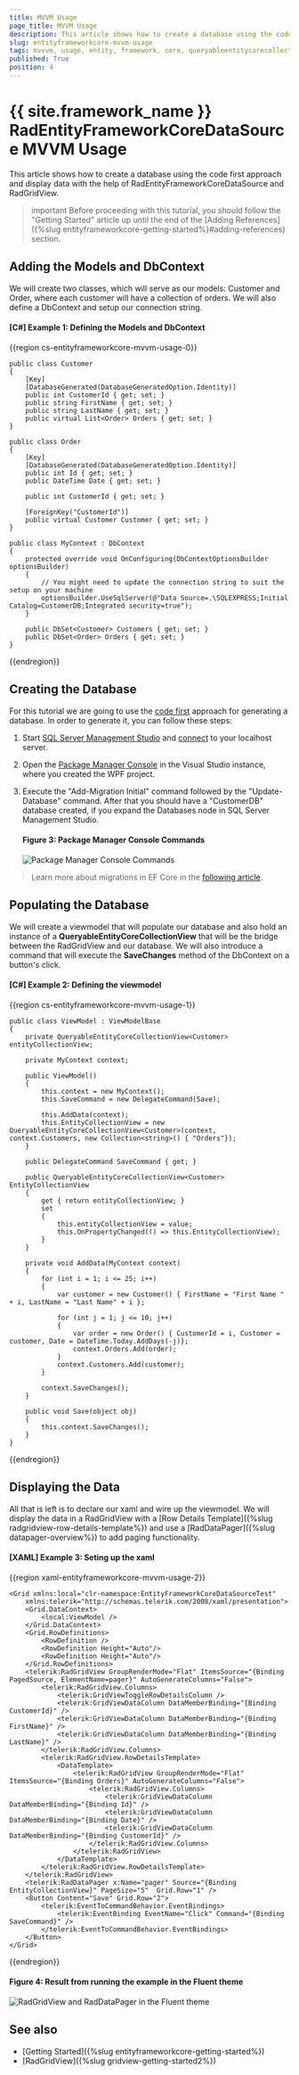 ```yaml
---
title: MVVM Usage
page_title: MVVM Usage
description: This article shows how to create a database using the code first approach and display data with the help of RadEntityFrameworkCoreDataSource and RadGridView.
slug: entityframeworkcore-mvvm-usage
tags: mvvvm, usage, entity, framework, core, queryableentitycorecollectionview
published: True
position: 4
---
```


# {{ site.framework_name }} RadEntityFrameworkCoreDataSource MVVM Usage

This article shows how to create a database using the code first approach and display data with the help of RadEntityFrameworkCoreDataSource and RadGridView.

>important Before proceeding with this tutorial, you should follow the "Getting Started" article up until the end of the [Adding References]({%slug entityframeworkcore-getting-started%}#adding-references) section. 

## Adding the Models and DbContext

We will create two classes, which will serve as our models: Customer and Order, where each customer will have a collection of orders. We will also define a DbContext and setup our connection string.  

#### __[C#] Example 1: Defining the Models and DbContext__
{{region cs-entityframeworkcore-mvvm-usage-0}}

    public class Customer
    {
        [Key]
        [DatabaseGenerated(DatabaseGeneratedOption.Identity)]
        public int CustomerId { get; set; }
        public string FirstName { get; set; }
        public string LastName { get; set; }
        public virtual List<Order> Orders { get; set; }
    }

    public class Order
    {
        [Key]
        [DatabaseGenerated(DatabaseGeneratedOption.Identity)]
        public int Id { get; set; }
        public DateTime Date { get; set; }

        public int CustomerId { get; set; }

        [ForeignKey("CustomerId")]
        public virtual Customer Customer { get; set; }
    }

    public class MyContext : DbContext
    {
        protected override void OnConfiguring(DbContextOptionsBuilder optionsBuilder)
        {
            // You might need to update the connection string to suit the setup on your machine
            optionsBuilder.UseSqlServer(@"Data Source=.\SQLEXPRESS;Initial Catalog=CustomerDB;Integrated security=true");
        }

        public DbSet<Customer> Customers { get; set; }
        public DbSet<Order> Orders { get; set; }
    }
{{endregion}}

## Creating the Database

For this tutorial we are going to use the [code first](https://docs.microsoft.com/en-us/ef/core/get-started/?tabs=netcore-cli) approach for generating a database. In order to generate it, you can follow these steps:

1. Start [SQL Server Management Studio](https://docs.microsoft.com/en-us/sql/ssms/download-sql-server-management-studio-ssms?view=sql-server-ver15) and [connect](https://docs.microsoft.com/en-us/sql/ssms/tutorials/connect-query-sql-server?view=sql-server-ver15) to your localhost server.
2. Open the [Package Manager Console](https://docs.microsoft.com/en-us/nuget/consume-packages/install-use-packages-powershell) in the Visual Studio instance, where you created the WPF project. 
3. Execute the "Add-Migration Initial" command followed by the "Update-Database" command. After that you should have a "CustomerDB" database created, if you expand the Databases node in SQL Server Management Studio.

	#### __Figure 3: Package Manager Console Commands__
	![Package Manager Console Commands](images/entityframeworkcoredatasource-migration.png)

> Learn more about migrations in EF Core in the [following article](https://docs.microsoft.com/en-us/ef/core/managing-schemas/migrations/?tabs=dotnet-core-cli).

## Populating the Database

We will create a viewmodel that will populate our database and also hold an instance of a __QueryableEntityCoreCollectionView__ that will be the bridge between the RadGridView and our database. We will also introduce a command that will execute the __SaveChanges__ method of the DbContext on a button's click. 

#### __[C#] Example 2: Defining the viewmodel__
{{region cs-entityframeworkcore-mvvm-usage-1}}

	public class ViewModel : ViewModelBase
    {
        private QueryableEntityCoreCollectionView<Customer> entityCollectionView;

        private MyContext context;

        public ViewModel()
        {
            this.context = new MyContext();
            this.SaveCommand = new DelegateCommand(Save);

            this.AddData(context);
            this.EntityCollectionView = new QueryableEntityCoreCollectionView<Customer>(context, context.Customers, new Collection<string>() { "Orders"});
        }

        public DelegateCommand SaveCommand { get; }

        public QueryableEntityCoreCollectionView<Customer> EntityCollectionView
        {
            get { return entityCollectionView; }
            set
            {
                this.entityCollectionView = value;
                this.OnPropertyChanged(() => this.EntityCollectionView);
            }
        }

        private void AddData(MyContext context)
        {
            for (int i = 1; i <= 25; i++)
            {
                var customer = new Customer() { FirstName = "First Name " + i, LastName = "Last Name" + i };

                for (int j = 1; j <= 10; j++)
                {
                    var order = new Order() { CustomerId = i, Customer = customer, Date = DateTime.Today.AddDays(-j)};
                    context.Orders.Add(order);
                }
                context.Customers.Add(customer);
            }

            context.SaveChanges();
        }

        public void Save(object obj)
        {
            this.context.SaveChanges();
        }
    }
{{endregion}}

## Displaying the Data

All that is left is to declare our xaml and wire up the viewmodel. We will display the data in a RadGridView with a [Row Details Template]({%slug radgridview-row-details-template%}) and use a [RadDataPager]({%slug datapager-overview%}) to add paging functionality. 

#### __[XAML] Example 3: Seting up the xaml__
{{region xaml-entityframeworkcore-mvvm-usage-2}}

	<Grid xmlns:local="clr-namespace:EntityFrameworkCoreDataSourceTest"
        xmlns:telerik="http://schemas.telerik.com/2008/xaml/presentation">
        <Grid.DataContext>
            <local:ViewModel />
        </Grid.DataContext>
        <Grid.RowDefinitions>
            <RowDefinition />
            <RowDefinition Height="Auto"/>
            <RowDefinition Height="Auto"/>
        </Grid.RowDefinitions>
        <telerik:RadGridView GroupRenderMode="Flat" ItemsSource="{Binding PagedSource, ElementName=pager}" AutoGenerateColumns="False">
            <telerik:RadGridView.Columns>
                <telerik:GridViewToggleRowDetailsColumn />
                <telerik:GridViewDataColumn DataMemberBinding="{Binding CustomerId}" />
                <telerik:GridViewDataColumn DataMemberBinding="{Binding FirstName}" />
                <telerik:GridViewDataColumn DataMemberBinding="{Binding LastName}" />
            </telerik:RadGridView.Columns>
            <telerik:RadGridView.RowDetailsTemplate>
                <DataTemplate>
                    <telerik:RadGridView GroupRenderMode="Flat"  ItemsSource="{Binding Orders}" AutoGenerateColumns="False">
                        <telerik:RadGridView.Columns>
                            <telerik:GridViewDataColumn DataMemberBinding="{Binding Id}" />
                            <telerik:GridViewDataColumn DataMemberBinding="{Binding Date}" />
                            <telerik:GridViewDataColumn DataMemberBinding="{Binding CustomerId}" />
                        </telerik:RadGridView.Columns>
                    </telerik:RadGridView>
                </DataTemplate>
            </telerik:RadGridView.RowDetailsTemplate>
        </telerik:RadGridView>
        <telerik:RadDataPager x:Name="pager" Source="{Binding EntityCollectionView}" PageSize="5"  Grid.Row="1" />
        <Button Content="Save" Grid.Row="2">
            <telerik:EventToCommandBehavior.EventBindings>
                <telerik:EventBinding EventName="Click" Command="{Binding SaveCommand}" />
            </telerik:EventToCommandBehavior.EventBindings>
        </Button>
    </Grid>
{{endregion}}

#### __Figure 4: Result from running the example in the Fluent theme__
![RadGridView and RadDataPager in the Fluent theme](images/entityframeworkcoredatasource-gridview-pager.png)

## See also

* [Getting Started]({%slug entityframeworkcore-getting-started%})
* [RadGridView]({%slug gridview-getting-started2%})
